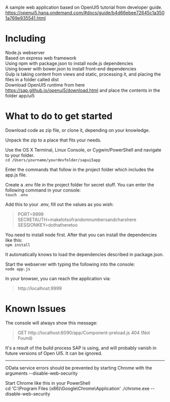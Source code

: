 A sample web application based on OpenUI5 tutorial from developer guide.  
https://openui5.hana.ondemand.com/#docs/guide/b4d66ebee72645c1a3501a769e935541.html

Including
===
Node.js webserver  
Based on express web framework  
Using npm with package.json to install node.js dependencies  
Using bower with bower.json to install front-end dependencies  
Gulp is taking content from views and static, processing it, and placing the files in a folder called dist  
Download OpenUI5 runtime from here https://sap.github.io/openui5/download.html and place the contents in the folder app/ui5  

What to do to get started
===
Download code as zip file, or clone it, depending on your knowledge.  

Unpack the zip to a place that fits your needs.  

Use the OS X Terminal, Linux Console, or Cygwin/PowerShell and navigate to your folder.  
```cd /Users/yourname/yourdevfolder/sapui5app```

Enter the commands that follow in the project folder which includes the app.js file.  

Create a .env file in the project folder for secret stuff. You can enter the following command in your console:  
```touch .env```

Add this to your .env, fill out the values as you wish:  
>PORT=9999  
>SECRETAUTH=makelotsofrandomnumbersandcharshere  
>SESSIONKEY=dothatheretoo

You need to install node first. After that you can install the dependencies like this:  
```npm install```

It automatically knows to load the dependencies described in package.json.  

Start the webserver with typing the following into the console:  
```node app.js```

In your browser, you can reach the application via:  
>http://localhost:9999

Known Issues  
===
The console will always show this message:  
>GET http://localhost:6090/app/Component-preload.js 404 (Not Found)

It's a result of the build process SAP is using, and will probably vanish in future versions of Open UI5. It can be ignored.

---

OData service errors should be prevented by starting Chrome with the arguments --disable-web-security  

Start Chrome like this in your PowerShell  
cd 'C:\Program Files (x86)\Google\Chrome\Application'
./chrome.exe --disable-web-security
